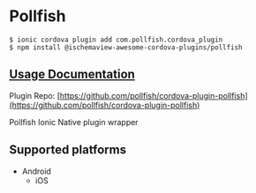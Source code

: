 # Pollfish

```
$ ionic cordova plugin add com.pollfish.cordova_plugin
$ npm install @ischemaview-awesome-cordova-plugins/pollfish
```

## [Usage Documentation](https://danielsogl.gitbook.io/awesome-cordova-plugins/plugins/pollfish/)

Plugin Repo: [https://github.com/pollfish/cordova-plugin-pollfish](https://github.com/pollfish/cordova-plugin-pollfish)

Pollfish Ionic Native plugin wrapper

## Supported platforms

- Android
  - iOS
  


